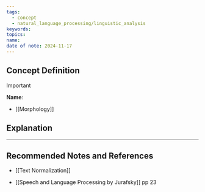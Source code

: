 ```yaml
---
tags:
  - concept
  - natural_language_processing/linguistic_analysis
keywords: 
topics: 
name: 
date of note: 2024-11-17
---
```


## Concept Definition

>[!important]
>**Name**: 

- [[Morphology]]



## Explanation





-----------
##  Recommended Notes and References



- [[Text Normalization]]

- [[Speech and Language Processing by Jurafsky]] pp 23